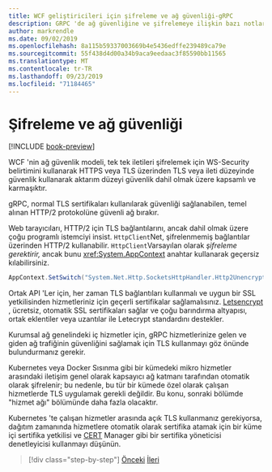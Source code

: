 ```yaml
---
title: WCF geliştiricileri için şifreleme ve ağ güvenliği-gRPC
description: GRPC 'de ağ güvenliğine ve şifrelemeye ilişkin bazı notlar
author: markrendle
ms.date: 09/02/2019
ms.openlocfilehash: 8a115b59337003669b4e5436edffe239489ca79e
ms.sourcegitcommit: 55f438d4d00a34b9aca9eedaac3f85590bb11565
ms.translationtype: MT
ms.contentlocale: tr-TR
ms.lasthandoff: 09/23/2019
ms.locfileid: "71184465"
---
```

# <a name="encryption-and-network-security"></a>Şifreleme ve ağ güvenliği

[!INCLUDE [book-preview](../../../includes/book-preview.md)]

WCF 'nin ağ güvenlik modeli, tek tek iletileri şifrelemek için WS-Security belirtimini kullanarak HTTPS veya TLS üzerinden TLS veya ileti düzeyinde güvenlik kullanarak aktarım düzeyi güvenlik dahil olmak üzere kapsamlı ve karmaşıktır.

gRPC, normal TLS sertifikaları kullanılarak güvenliği sağlanabilen, temel alınan HTTP/2 protokolüne güvenli ağ bırakır.

Web tarayıcıları, HTTP/2 için TLS bağlantılarını, ancak dahil olmak üzere çoğu programlı istemciyi insist. `HttpClient`Net, şifrelenmemiş bağlantılar üzerinden HTTP/2 kullanabilir. `HttpClient`Varsayılan olarak *şifreleme gerektirir,* ancak bunu <xref:System.AppContext> anahtar kullanarak geçersiz kılabilirsiniz.

```csharp
AppContext.SetSwitch("System.Net.Http.SocketsHttpHandler.Http2UnencryptedSupport", true);
```

Ortak API 'Ler için, her zaman TLS bağlantıları kullanmalı ve uygun bir SSL yetkilisinden hizmetleriniz için geçerli sertifikalar sağlamalısınız. [Letsencrypt](https://letsencrypt.org) , ücretsiz, otomatik SSL sertifikaları sağlar ve çoğu barındırma altyapısı, ortak eklentiler veya uzantılar ile Letecrypt standardını destekler.

Kurumsal ağ genelindeki iç hizmetler için, gRPC hizmetlerinize gelen ve giden ağ trafiğinin güvenliğini sağlamak için TLS kullanmayı göz önünde bulundurmanız gerekir.

Kubernetes veya Docker Sısınma gibi bir kümedeki mikro hizmetler arasındaki iletişim genel olarak kapsayıcı ağ katmanı tarafından otomatik olarak şifrelenir; bu nedenle, bu tür bir kümede özel olarak çalışan hizmetlerde TLS uygulamak gerekli değildir. Bu konu, sonraki bölümde "hizmet ağı" bölümünde daha fazla olacaktır.

Kubernetes 'te çalışan hizmetler arasında açık TLS kullanmanız gerekiyorsa, dağıtım zamanında hizmetlere otomatik olarak sertifika atamak için bir küme içi sertifika yetkilisi ve [CERT](https://docs.cert-manager.io/en/latest/) Manager gibi bir sertifika yöneticisi denetleyicisi kullanmayı düşünün.

>[!div class="step-by-step"]
>[Önceki](channel-credentials.md)
>[İleri](grpc-in-production.md)
